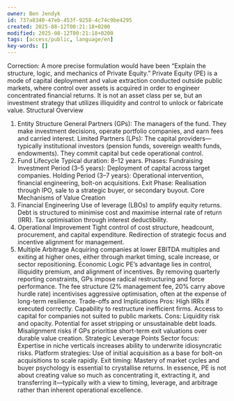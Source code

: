 ```yaml
---
owner: Ben Jendyk
id: 737a8340-47eb-453f-9258-4c74c9be4295
created: 2025-08-12T00:21:18+0200
modified: 2025-08-12T00:21:18+0200
tags: [access/public, language/en]
key-words: []
---
```


Correction: A more precise formulation would have been “Explain the structure, logic, and mechanics of Private Equity.”
Private Equity (PE) is a mode of capital deployment and value extraction conducted outside public markets, where control over assets is acquired in order to engineer concentrated financial returns. It is not an asset class per se, but an investment strategy that utilizes illiquidity and control to unlock or fabricate value.
Structural Overview
1. Entity Structure
General Partners (GPs): The managers of the fund. They make investment decisions, operate portfolio companies, and earn fees and carried interest.
Limited Partners (LPs): The capital providers—typically institutional investors (pension funds, sovereign wealth funds, endowments). They commit capital but cede operational control.
2. Fund Lifecycle
Typical duration: 8–12 years.
Phases:
Fundraising
Investment Period (3–5 years): Deployment of capital across target companies.
Holding Period (3–7 years): Operational intervention, financial engineering, bolt-on acquisitions.
Exit Phase: Realisation through IPO, sale to a strategic buyer, or secondary buyout.
Core Mechanisms of Value Creation
1. Financial Engineering
Use of leverage (LBOs) to amplify equity returns. Debt is structured to minimise cost and maximise internal rate of return (IRR).
Tax optimisation through interest deductibility.
2. Operational Improvement
Tight control of cost structure, headcount, procurement, and capital expenditure.
Redirection of strategic focus and incentive alignment for management.
3. Multiple Arbitrage
Acquiring companies at lower EBITDA multiples and exiting at higher ones, either through market timing, scale increase, or sector repositioning.
Economic Logic
PE’s advantage lies in control, illiquidity premium, and alignment of incentives. By removing quarterly reporting constraints, GPs impose radical restructuring and force performance.
The fee structure (2% management fee, 20% carry above hurdle rate) incentivises aggressive optimisation, often at the expense of long-term resilience.
Trade-offs and Implications
Pros:
High IRRs if executed correctly.
Capability to restructure inefficient firms.
Access to capital for companies not suited to public markets.
Cons:
Liquidity risk and opacity.
Potential for asset stripping or unsustainable debt loads.
Misalignment risks if GPs prioritise short-term exit valuations over durable value creation.
Strategic Leverage Points
Sector focus: Expertise in niche verticals increases ability to underwrite idiosyncratic risks.
Platform strategies: Use of initial acquisition as a base for bolt-on acquisitions to scale rapidly.
Exit timing: Mastery of market cycles and buyer psychology is essential to crystallise returns.
In essence, PE is not about creating value so much as concentrating it, extracting it, and transferring it—typically with a view to timing, leverage, and arbitrage rather than inherent operational excellence.

